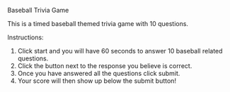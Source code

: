 Baseball Trivia Game

This is a timed baseball themed trivia game with 10 questions.

Instructions:
1. Click start and you will have 60 seconds to answer 10 baseball related questions.
2. Click the button next to the response you believe is correct.
3. Once you have answered all the questions click submit.
4. Your score will then show up below the submit button!



